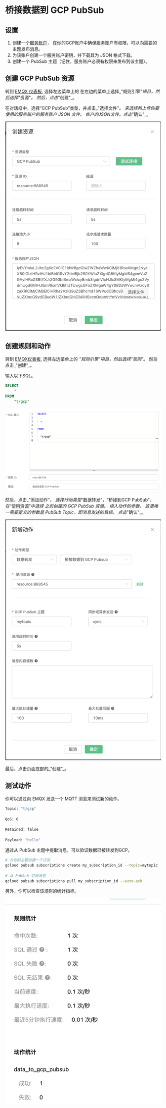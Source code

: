 # 桥接数据到 GCP PubSub

## 设置

1. 创建一个[服务账户](https://developers.google.com/identity/protocols/oauth2/service-account#creatinganaccount)，
   在你的GCP账户中确保服务账户有权限，可以向需要的主题发布消息。
2. 为该账户创建一个服务账户密钥，并下载其为 JSON 格式下载。
3. 创建一个 PubSub 主题（记住，服务账户必须有权限来发布到该主题）。

## 创建 GCP PubSub 资源

转到 [EMQX 仪表板](http://127.0.0.1:18083/#/resources), 选择左边菜单上的
在左边的菜单上选择_"规则引擎"_项目，然后选择_"资源"_。
然后，点击_"创建"_。

在对话框中，选择“GCP PubSub”类型，并点击_"选择文件"_。
来选择和上传你要使用的服务账户的服务账户 JSON 文件。
帐户的JSON文件。点击_"确认"_。

![创建一个 GCP PubSub 资源](./assets/gcp_pubsub_1.png)

## 创建规则和动作

转到 [EMQX仪表板](http://127.0.0.1:18083/#/resources), 选择左边菜单上的
_“规则引擎”_项目，然后选择_“规则”_。 然后点击_“创建”_。

输入以下SQL。

```sql
SELECT
    *
FROM
    "t/gcp"
```

![创建一个规则来转发数据到 GCP PubSub](./assets/gcp_pubsub_2.png)

然后，点击_“添加动作”_。 选择行动类型_“数据转发”_，_“桥接到GCP PubSub”_，在_“使用资源”_中选择 之前创建的 GCP PubSub 资源。
填入动作的参数。 这里唯一需要定义的参数是 PubSub Topic，即消息发送的目标。 点击_"确认"_。

![绑定一个动作来转发数据到 GCP PubSub](./assets/gcp_pubsub_3.png)

最后，点击页面底部的_“创建”_。

## 测试动作

你可以通过向 EMQX 发送一个 MQTT 消息来测试新的动作。

```bash
Topic: "t/gcp"

QoS: 0

Retained: false

Payload: "hello"
```

通过从 PubSub 主题中提取消息，可以验证数据已被转发到GCP。

```bash
# 为你的主题创建一个订阅
gcloud pubsub subscriptions create my_subscription_id --topic=mytopic

# 从 PubSub 订阅消息
gcloud pubsub subscriptions pull my_subscription_id --auto-ack
```

另外，你可以检查该规则的统计指标。

![GCP PubSub指标](./assets/gcp_pubsub_4.png)
